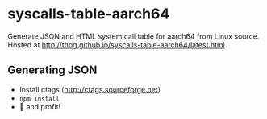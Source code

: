 # syscalls-table-aarch64

Generate JSON and HTML system call table for aarch64 from Linux source. Hosted at http://thog.github.io/syscalls-table-aarch64/latest.html.

## Generating JSON
* Install ctags (http://ctags.sourceforge.net)
* `npm install`
* :tea: and profit!